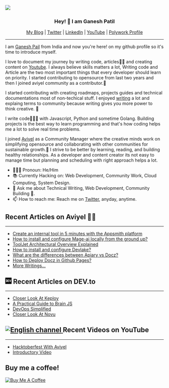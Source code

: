 ![](https://komarev.com/ghpvc/?username=your-github-ganeshpatil386386&style=flat-square)
<h3 align="center"> Hey! 👋  I am Ganesh Patil </h3>

<p align="center">
  <a href="https://dev.to/patilganesh1010/">My Blog</a> |
  <a href="https://twitter.com/ganeshstwt">Twitter</a> |
  <a href="https://www.linkedin.com/in/ganeshpatil386386/">LinkedIn</a> |
  <a href="https://www.youtube.com/channel/UCjMse2JYXPbtlzcnkbXmVQQ">YouTube</a> |
  <a href="https://www.polywork.com/patilganesh1010"> Polywork Profile </a>
</p>

---

<p>  
I am <a href="https://beacons.ai/ganeshpatil">Ganesh Pail</a> from India and now you're here! on my github profile so it's time to introduce myself. 

I love to document my journey by writing code, articles✍🏻 and creating content on [Youtube](https://www.youtube.com/channel/UCjMse2JYXPbtlzcnkbXmVQQ). I always believe skills matters a lot, Writing code and Article are the two most important things that every developer should learn on priority. I started contributing to opensource from last two years and then I joined aviyel community as a contributor.💜 

I started contributing with creating roadmaps, projects guides and technical documentations most of non-techical stuff. I enjoyed [writing](https://dev.to/patilganesh1010) a lot and explaing terms to community because writing gives you more power to think creative. 📝

I write code👩🏻‍🏫 with Javascript, Python and sometime Golang. Building projects is the best way to learn programming and that's how coding helps me a lot to solve real time problems. 

I joined [Aviyel](https://aviyel.com/discussions) as a Community Manager where the creative minds work on simplifying opensource and collaborating with other communities for sustainable growth.🎯
I strive to be better by learning, reading, and building healthy relationships. As a developer and content creator its not easy to manage time but planning and scheduling with right approach helps a lot.


 </p>
 
- 👩🏾‍💻 Pronoun: He/Him
- 📚 Currently Hacking on: Web Development, Community Work, Cloud Computing, System Design.
- 💬 Ask me about Technical Writing, Web Development, Community Building 🏨.
- 📫 How to reach me: Reach me on [Twitter](https://twitter.com/ganeshstwt), anyday, anytime.






## Recent Articles on Aviyel ✍🏻
---
* [Create an internal tool in 5 minutes with the Appsmith platform](https://aviyel.com/post/3642)
* [How to install and configure Mage-ai locally from the ground up?](https://aviyel.com/post/3622)
* [ToolJet Architectural Overview Explained](https://aviyel.com/post/3553)
* [How to install and configure Devlake?](https://aviyel.com/post/3411)
* [What are the differences between Apiary vs Docz?](https://aviyel.com/post/3257)
* [How to Deploy Docz in Github Pages?](https://aviyel.com/post/3157)
* [More Writings...](https://aviyel.com/search?term=\*&uid=3429&root=blog)


## <a href="https://dev.to/patilganesh1010"><img src="https://raw.githubusercontent.com/FahimFBA/FahimFBA/master/img/dev-black.png" title="DEV" alt="DEV" width="20"/></a> Recent Articles on DEV.to 
 <!-- DEVTO-BLOG-LIST:START -->
 ---
 - [Closer Look At Keploy](https://dev.to/patilganesh1010/closer-look-at-keploy-41ae)
 - [A Practical Guide to Brain JS](https://dev.to/patilganesh1010/a-practical-guide-to-brainjs-nfk)
 - [DevOps Simplified](https://dev.to/patilganesh1010/devops-simplified-j12)
 - [Closer Look At Novu](https://dev.to/patilganesh1010/closer-look-at-novu-2d1o)


## <a href="https://www.youtube.com/channel/UCjMse2JYXPbtlzcnkbXmVQQ"><img src="https://cdn.worldvectorlogo.com/logos/youtube-icon.svg" title="English channel" alt="English channel" width="30"/> </a>Recent Videos on YouTube
---
- [Hacktoberfest With Aviyel](https://www.youtube.com/watch?v=hyd_Breo2Gs&t=15s) 
- [Introductory Video](https://www.youtube.com/watch?v=CI8Y-EJPhso)

## Buy me a coffee!

<a href="https://www.buymeacoffee.com/Ganesh1010" target="_blank"><img src="https://cdn.buymeacoffee.com/buttons/v2/default-green.png" alt="Buy Me A Coffee" style="height: 60px !important;width: 217px !important;" ></a>






